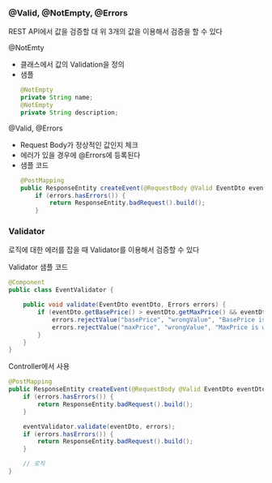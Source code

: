 ### @Valid, @NotEmpty, @Errors
REST API에서 값을 검증할 대 위 3개의 값을 이용해서 검증을 할 수 있다

@NotEmty
- 클래스에서 값의 Validation을 정의
- 샘플
    ~~~java
    @NotEmpty
    private String name;
    @NotEmpty
    private String description;
    ~~~

@Valid, @Errors
- Request Body가 정상적인 값인지 체크
- 에러가 있을 경우에 @Errors에 등록된다
- 샘플 코드
    ~~~java
    @PostMapping
    public ResponseEntity createEvent(@RequestBody @Valid EventDto eventDto, Errors errors) {
        if (errors.hasErrors()) {
            return ResponseEntity.badRequest().build();
        }
    ~~~


### Validator 
로직에 대한 에러를 잡을 때 Validator를 이용해서 검증할 수 있다

Validator 샘플 코드
~~~java
@Component
public class EventValidator {

    public void validate(EventDto eventDto, Errors errors) {
        if (eventDto.getBasePrice() > eventDto.getMaxPrice() && eventDto.getMaxPrice() > 0) {
            errors.rejectValue("basePrice", "wrongValue", "BasePrice is wrong");
            errors.rejectValue("maxPrice", "wrongValue", "MaxPrice is wrong");
        }
    }
}
~~~

Controller에서 사용
~~~java
@PostMapping
public ResponseEntity createEvent(@RequestBody @Valid EventDto eventDto, Errors errors) {
    if (errors.hasErrors()) {
        return ResponseEntity.badRequest().build();
    }

    eventValidator.validate(eventDto, errors);
    if (errors.hasErrors()) {
        return ResponseEntity.badRequest().build();
    }

    // 로직
}
~~~

